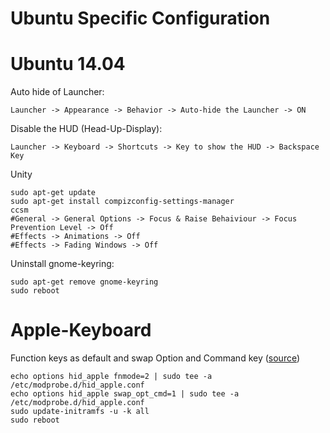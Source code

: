 Ubuntu Specific Configuration
=============================

Ubuntu 14.04
============
Auto hide of Launcher:

    Launcher -> Appearance -> Behavior -> Auto-hide the Launcher -> ON

Disable the HUD (Head-Up-Display):

    Launcher -> Keyboard -> Shortcuts -> Key to show the HUD -> Backspace Key

Unity

    sudo apt-get update
    sudo apt-get install compizconfig-settings-manager
    ccsm 
    #General -> General Options -> Focus & Raise Behaiviour -> Focus Prevention Level -> Off
    #Effects -> Animations -> Off
    #Effects -> Fading Windows -> Off 
    

Uninstall gnome-keyring:

    sudo apt-get remove gnome-keyring
    sudo reboot 

Apple-Keyboard
==============
Function keys as default and swap Option and Command key ([source](https://help.ubuntu.com/community/AppleKeyboard))

    echo options hid_apple fnmode=2 | sudo tee -a /etc/modprobe.d/hid_apple.conf
    echo options hid_apple swap_opt_cmd=1 | sudo tee -a /etc/modprobe.d/hid_apple.conf
    sudo update-initramfs -u -k all
    sudo reboot

    

